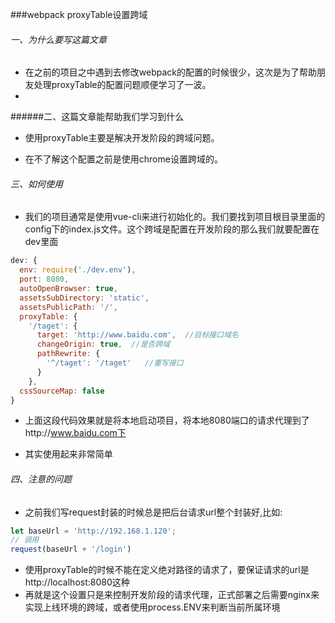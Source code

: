 ###webpack proxyTable设置跨域



###### 一、为什么要写这篇文章

* 在之前的项目之中遇到去修改webpack的配置的时候很少，这次是为了帮助朋友处理proxyTable的配置问题顺便学习了一波。
* 

######二、这篇文章能帮助我们学习到什么

* 使用proxyTable主要是解决开发阶段的跨域问题。

* 在不了解这个配置之前是使用chrome设置跨域的。

  

###### 三、如何使用

* 我们的项目通常是使用vue-cli来进行初始化的。我们要找到项目根目录里面的config下的index.js文件。这个跨域是配置在开发阶段的那么我们就要配置在dev里面

```javascript
dev: {
  env: require('./dev.env'),
  port: 8080,
  autoOpenBrowser: true,
  assetsSubDirectory: 'static',
  assetsPublicPath: '/',
  proxyTable: {
    '/taget': {
      target: 'http://www.baidu.com',  //目标接口域名
      changeOrigin: true,  //是否跨域
      pathRewrite: {
        '^/taget': '/taget'   //重写接口
      }
    },
  cssSourceMap: false
}
```

* 上面这段代码效果就是将本地启动项目，将本地8080端口的请求代理到了http://www.baidu.com下

* 其实使用起来非常简单

  

###### 四、注意的问题

* 之前我们写request封装的时候总是把后台请求url整个封装好,比如:

```javascript
let baseUrl = 'http://192.168.1.120';
// 调用
request(baseUrl + '/login')
```

* 使用proxyTable的时候不能在定义绝对路径的请求了，要保证请求的url是http://localhost:8080这种
* 再就是这个设置只是来控制开发阶段的请求代理，正式部署之后需要nginx来实现上线环境的跨域，或者使用process.ENV来判断当前所属环境

